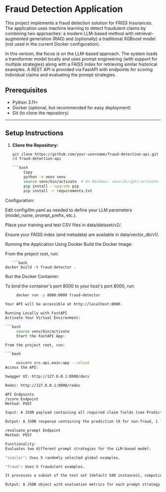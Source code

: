 # Fraud Detection Application

This project implements a fraud detection solution for FRISS Insurances. The application uses machine learning to detect fraudulent claims by combining two approaches: a modern LLM-based method with retrieval-augmented generation (RAG) and (optionally) a traditional XGBoost model (not used in the current Docker configuration).

In this version, the focus is on the LLM-based approach. The system loads a transformer model locally and uses prompt engineering (with support for multiple strategies) along with a FAISS index for retrieving similar historical examples. A REST API is provided via FastAPI with endpoints for scoring individual claims and evaluating the prompt strategies.

## Prerequisites

- Python 3.11+
- Docker (optional, but recommended for easy deployment)
- Git (to clone the repository)

---

## Setup Instructions

1. **Clone the Repository:**

   ```bash
   git clone https://github.com/your-username/fraud-detection-api.git
   cd fraud-detection-api

   ```bash
        Copy
        python -m venv venv
        source venv/bin/activate  # On Windows: venv\Scripts\activate
        pip install --upgrade pip
        pip install -r requirements.txt 
   
Configuration:

Edit config/llm.yaml as needed to define your LLM parameters (model_name, prompt_prefix, etc.).

Place your training and test CSV files in data/dataset/v2/.

Ensure your FAISS index (and metadata) are available in data/vector_db/v1/.

Running the Application
Using Docker
Build the Docker Image:

From the project root, run:

       ```bash
    docker build -t fraud-detector .

Run the Docker Container:

To bind the container's port 8000 to your host's port 8000, run:

   ```bash
        docker run -p 8000:8000 fraud-detector
        
 Your API will be accessible at http://localhost:8000.

Running Locally with FastAPI
Activate Your Virtual Environment:

   ```bash
        source venv/bin/activate
        Start the FastAPI App:

From the project root, run:

   ```bash

        uvicorn src.api.main:app --reload
Access the API:

Swagger UI: http://127.0.0.1:8000/docs

Redoc: http://127.0.0.1:8000/redoc

API Endpoints
/score Endpoint
Method: POST

Input: A JSON payload containing all required claim fields (see PredictionRequest). Default values are provided to ease testing.

Output: A JSON response containing the prediction (0 for non-fraud, 1 for fraud) and the latency.

/evaluate_prompt Endpoint
Method: POST

Functionality:
Evaluates two different prompt strategies for the LLM-based model:

"similar": Uses 5 randomly selected global examples.

"fraud": Uses 5 fraudulent examples.

It processes a subset of the test set (default 500 instances), computing per-class and macro-averaged F1-score, precision, recall, as well as total and average latency for each strategy.

Output: A JSON object with evaluation metrics for each prompt strategy.
